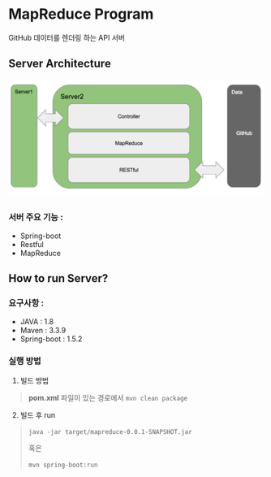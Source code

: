 # MapReduce Program

GitHub 데이터를 렌더링 하는 API 서버

## Server Architecture

![Server2](https://github.com/JayStevency/JayStevency/blob/master/PortfolioProject1/Server2.png)


### 서버 주요 기능 :
- Spring-boot
- Restful
- MapReduce

## How to run Server?

### 요구사항 :

- JAVA : 1.8 
- Maven : 3.3.9
- Spring-boot : 1.5.2

### 실행 방법

1. 빌드 방법
    
 > **pom.xml** 파일이 있는 경로에서 ```mvn clean package```

 
2. 빌드 후 run


 >```java -jar target/mapreduce-0.0.1-SNAPSHOT.jar``` 
 >
 >  혹은
 >
 >```mvn spring-boot:run```
